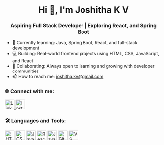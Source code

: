 <h1 align="center">Hi 👋, I'm Joshitha K V</h1>
<h3 align="center">Aspiring Full Stack Developer | Exploring React, and Spring Boot</h3>

- 🌱 Currently learning: Java, Spring Boot, React, and full-stack development  
- 💻 Building: Real-world frontend projects using HTML, CSS, JavaScript, and React  
- 🤝 Collaborating: Always open to learning and growing with developer communities  
- 📫 How to reach me: joshitha.kv@gmail.com  



### 🌐 Connect with me:

<p align="left">
  <a href="https://www.linkedin.com/in/joshitha-k-v-b17083259/" target="blank">
    <img src="https://img.icons8.com/color/48/000000/linkedin.png" alt="LinkedIn" height="30"/>
  </a>
  <a href="https://www.instagram.com/joshitha_kv/" target="blank">
    <img src="https://img.icons8.com/color/48/000000/instagram-new.png" alt="Instagram" height="30"/>
  </a>
</p>


### 🛠️ Languages and Tools:
<p align="left">
  <img src="https://cdn.jsdelivr.net/gh/devicons/devicon/icons/html5/html5-original.svg" height="30" alt="HTML" />
  <img src="https://cdn.jsdelivr.net/gh/devicons/devicon/icons/css3/css3-original.svg" height="30" alt="CSS" />
  <img src="https://cdn.jsdelivr.net/gh/devicons/devicon/icons/javascript/javascript-original.svg" height="30" alt="JavaScript" />
  <img src="https://cdn.jsdelivr.net/gh/devicons/devicon/icons/react/react-original.svg" height="30" alt="React" />
  <img src="https://cdn.jsdelivr.net/gh/devicons/devicon/icons/java/java-original.svg" height="30" alt="Java" />
  <img src="https://cdn.jsdelivr.net/gh/devicons/devicon/icons/github/github-original.svg" height="30" alt="GitHub" />
  <img src="https://cdn.jsdelivr.net/gh/devicons/devicon/icons/vscode/vscode-original.svg" height="30" alt="VS Code" />
</p>
